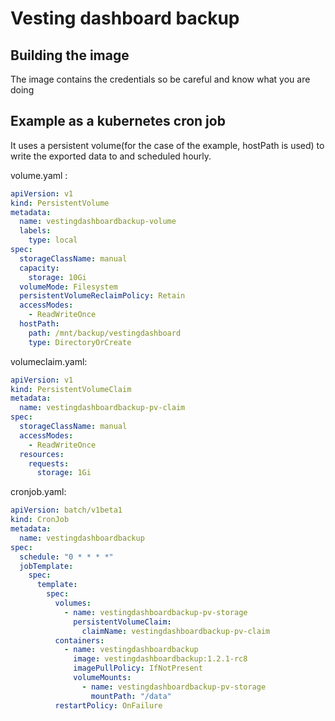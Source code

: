# Vesting dashboard backup

## Building the image

The image contains the credentials so be careful and know what you are doing

## Example as a kubernetes cron job

It uses a persistent volume(for the case of the example, hostPath is used) to write the exported data to and scheduled hourly.

volume.yaml :

```yaml
apiVersion: v1
kind: PersistentVolume
metadata:
  name: vestingdashboardbackup-volume
  labels:
    type: local
spec:
  storageClassName: manual
  capacity:
    storage: 10Gi
  volumeMode: Filesystem
  persistentVolumeReclaimPolicy: Retain
  accessModes:
    - ReadWriteOnce
  hostPath:
    path: /mnt/backup/vestingdashboard
    type: DirectoryOrCreate
```

volumeclaim.yaml:

```yaml
apiVersion: v1
kind: PersistentVolumeClaim
metadata:
  name: vestingdashboardbackup-pv-claim
spec:
  storageClassName: manual
  accessModes:
    - ReadWriteOnce
  resources:
    requests:
      storage: 1Gi
```

cronjob.yaml:

```yaml
apiVersion: batch/v1beta1
kind: CronJob
metadata:
  name: vestingdashboardbackup
spec:
  schedule: "0 * * * *"
  jobTemplate:
    spec:
      template:
        spec:
          volumes:
            - name: vestingdashboardbackup-pv-storage
              persistentVolumeClaim:
                claimName: vestingdashboardbackup-pv-claim
          containers:
            - name: vestingdashboardbackup
              image: vestingdashboardbackup:1.2.1-rc8
              imagePullPolicy: IfNotPresent
              volumeMounts:
                - name: vestingdashboardbackup-pv-storage
                  mountPath: "/data"
          restartPolicy: OnFailure
```
